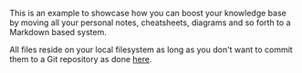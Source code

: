 This is an example to showcase how you can boost your knowledge base by moving all your personal notes, cheatsheets, diagrams and so forth to a Markdown based system.

All files reside on your local filesystem as long as you don't want to commit them to a Git repository as done [here](./content).
